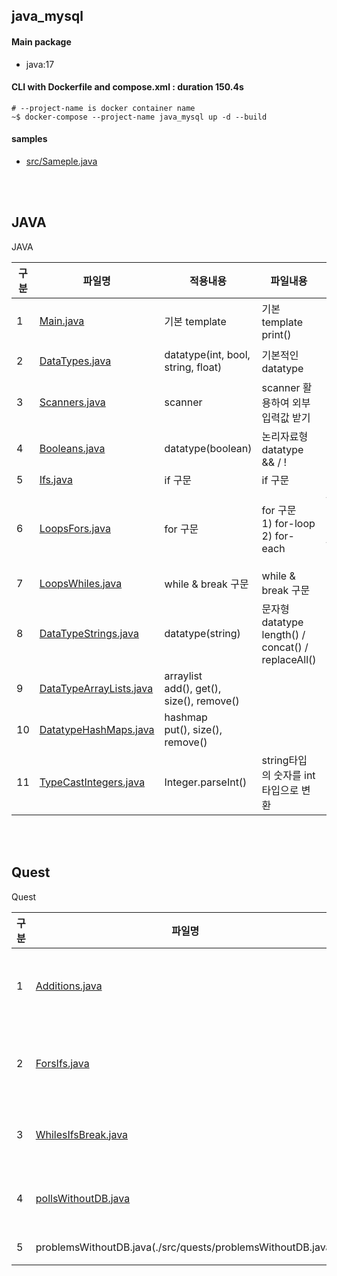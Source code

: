 ## java_mysql
#### Main package
- java:17

#### CLI with Dockerfile and compose.xml : duration 150.4s
```
# --project-name is docker container name
~$ docker-compose --project-name java_mysql up -d --build
```
#### samples
- [src/Sameple.java](./src/Sample.java)

<br/><br/>

## JAVA 
<detail>
<summary>JAVA</summary>

|구분|파일명|적용내용|파일내용|비고|
|--|--|--|--|--|
|1|[Main.java](./src/Main.java)|기본 template|기본 template <br> print()|파일명과 class명 일치 필수 <br> System.out.println()|
|2|[DataTypes.java](./src/DataTypes.java)|datatype(int, bool, string, float)|기본적인 datatype|변수 선언 시 datatype 지정 필수|
|3|[Scanners.java](./src/Scanners.java)|scanner|scanner 활용하여 외부 입력값 받기||
|4|[Booleans.java](./src/Booleans.java)|datatype(boolean)|논리자료형 datatype <br> && / ! |&& : and <br> ! : not 의미|
|5|[Ifs.java](./src/Ifs.java)|if 구문|if 구문||
|6|[LoopsFors.java](./src/LoopsFors.java)|for 구문|for 구문 <br> 1) for-loop <br> 2) for-each|for-loop : range 범위를 가지고 for문 적용 <br> for-each : list 자체를 넣어서 for문 적용|
|7|[LoopsWhiles.java](./src/LoopsWhiles.java)|while & break 구문|while & break 구문||
|8|[DataTypeStrings.java](./src/DataTypeStrings.java)|datatype(string)|문자형 datatype <br> length() / concat() / replaceAll()|length() : 길이 확인 <br> concat() : 결합 <br> 대체|
|9|[DataTypeArrayLists.java](./src/DataTypeArrayLists.java)|arraylist <br> add(), get(), size(), remove()||순서 포함 O|
|10|[DatatypeHashMaps.java](./src/DatatypeHashMaps.java)|hashmap <br> put(), size(), remove()||순서 포함 X, 랜덤으로 출력|
|11|[TypeCastIntegers.java](./src/TypeCastIntegers.java)|Integer.parseInt()|string타입의 숫자를 int타입으로 변환||

</detail>

<br/><br/>

## Quest
<detail>
<summary>Quest</summary>

|구분|파일명|적용내용|파일내용|비고|
|--|--|--|--|--|
|1|[Additions.java](./src/quests/Additions.java)|Scanner|Scanner 사용하여 입력받은 값 합산하기||
|2|[ForsIfs.java](./src/quests/ForsIfs.java)|For 구문 <br> 지수연산|입력값 지수연산하여 4의 배수인지 확인하기||
|3|[WhilesIfsBreak.java](./src/quests/WhilesIfsBreak.java)|While & break 구문|점수에 따른 학점 계산하기||
|4|[pollsWithoutDB.java](./src/quests/pollsWithoutDB.java)|ArrayList(add, get) <br> for-loop문 <br> for-each문|영화 선호도 설문조사하기||
|5|problemsWithoutDB.java(./src/quests/problemsWithoutDB.java)|문제 출제 후 답항 입력받기||

</detail>